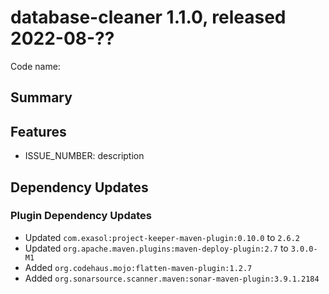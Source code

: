 # database-cleaner 1.1.0, released 2022-08-??

Code name:

## Summary

## Features

* ISSUE_NUMBER: description

## Dependency Updates

### Plugin Dependency Updates

* Updated `com.exasol:project-keeper-maven-plugin:0.10.0` to `2.6.2`
* Updated `org.apache.maven.plugins:maven-deploy-plugin:2.7` to `3.0.0-M1`
* Added `org.codehaus.mojo:flatten-maven-plugin:1.2.7`
* Added `org.sonarsource.scanner.maven:sonar-maven-plugin:3.9.1.2184`
